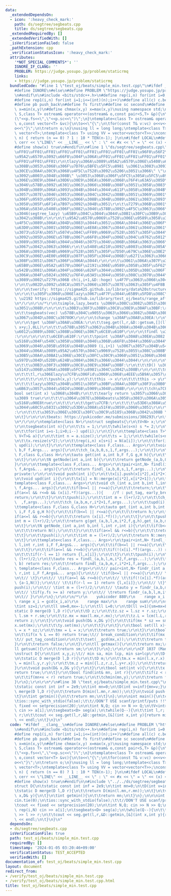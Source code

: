 ```yaml
---
data:
  _extendedDependsOn:
  - icon: ':heavy_check_mark:'
    path: ds/segtree/segbeats.cpp
    title: ds/segtree/segbeats.cpp
  _extendedRequiredBy: []
  _extendedVerifiedWith: []
  _isVerificationFailed: false
  _pathExtension: cpp
  _verificationStatusIcon: ':heavy_check_mark:'
  attributes:
    '*NOT_SPECIAL_COMMENTS*': ''
    IGNORE_IF_CLANG: ''
    PROBLEM: https://judge.yosupo.jp/problem/staticrmq
    links:
    - https://judge.yosupo.jp/problem/staticrmq
  bundledCode: "#line 1 \"test_oj/beats/simple_min.test.cpp\"\n#ifdef __clang__\n\
    #define IGNORE\n#else\n#define PROBLEM \"https://judge.yosupo.jp/problem/staticrmq\"\
    \n#endif\n\n#include <bits/stdc++.h>\n#define rep(i,n) for(int i=0;i<(int)(n);i++)\n\
    #define rep1(i,n) for(int i=1;i<=(int)(n);i++)\n#define all(c) c.begin(),c.end()\n\
    #define pb push_back\n#define fs first\n#define sc second\n#define chmin(x,y)\
    \ x=min(x,y)\n#define chmax(x,y) x=max(x,y)\nusing namespace std;\ntemplate<class\
    \ S,class T> ostream& operator<<(ostream& o,const pair<S,T> &p){\n\treturn o<<\"\
    (\"<<p.fs<<\",\"<<p.sc<<\")\";\n}\ntemplate<class T> ostream& operator<<(ostream&\
    \ o,const vector<T> &vc){\n\to<<\"{\";\n\tfor(const T& v:vc) o<<v<<\",\";\n\t\
    o<<\"}\";\n\treturn o;\n}\nusing ll = long long;\ntemplate<class T> using V =\
    \ vector<T>;\ntemplate<class T> using VV = vector<vector<T>>;\nconstexpr ll TEN(int\
    \ n) { return (n == 0) ? 1 : 10 * TEN(n-1); }\n\n#ifdef LOCAL\n#define show(x)\
    \ cerr << \"LINE\" << __LINE__ << \" : \" << #x << \" = \" << (x) << endl\n#else\n\
    #define show(x) true\n#endif\n\n#line 1 \"ds/segtree/segbeats.cpp\"\n/*\r\n\t\uFF01\
    \uFF01\uFF01\uFF01\uFF01\uFF01\uFF01\uFF01\uFF01\uFF01\u96F0\u56F2\u6C17\u3067\
    \u95A2\u6570\u3092\u66F8\u304F\u306A\uFF01\uFF01\uFF01\uFF01\uFF01\uFF01\uFF01\
    \uFF01\uFF01\uFF01\r\n\tlazy\u306A\u3089\u95A2\u6570\u306E\u5408\u6210\u3092\u3059\
    \u308B\u3053\u3068\u306F\u7D76\u5BFE\u5FC5\u8981 \u3061\u3083\u3093\u3068 \"\u30E2\
    \u30CE\u30A4\u30C9\u3068\u4F5C\u7528\u3092\u5206\u3051\u3066\" \"\u5404\u6F14\u7B97\
    \u3092\u8003\u3048\u308B\" \u3053\u3068\u306F\u5FC5\u305A\u5FC5\u8981\r\n\t\u3053\
    \u306E\u30E9\u30A4\u30D6\u30E9\u30EA\u3060\u3068\u76F4\u63A5\u305D\u3046\u3044\
    \u3046\u578B\u3092\u6301\u3063\u3066\u308B\u308F\u3051\u3058\u3083\u306A\u3044\
    \u304B\u3089\u306A\u3093\u304B\u3044\u3044\u611F\u3058\u306B\u304B\u3051\u3066\
    \u3057\u307E\u3046\u3053\u3068\u304C\u3042\u308B\u3051\u3069\u3001\u305D\u308C\
    \u306F\u9593\u9055\u3063\u3066\u308B\u304B\u3089\u3061\u3083\u3093\u3068\u9589\
    \u3058\u305F\u6F14\u7B97\u3092\u304B\u3051\r\n\t\u7279\u306B\u3001\u8907\u96D1\
    \u306A\u5834\u5408\u306F\u3082\u3046\u578B\u3092\u4F5C\u3063\u3066\u3057\u307E\
    \u3046(segtree_lazy) \u65B9\u304C\u3044\u3044\u30B1\u30FC\u30B9\u304C\u591A\u3005\
    \u3042\u308B\r\n\r\n\t\u95A2\u6570\u9069\u7528\u306E\u9589\u3058\u305F\u5F62\u3092\
    \u4F5C\u3089\u306A\u304D\u3083\u3044\u3051\u306A\u3044\u306E\u306F\u5927\u524D\
    \u63D0\u3067\u3001\u305D\u306E\u4E0A\u3067\u3044\u3061\u3044\u3061\uFF08\u547C\
    \u3073\u51FA\u3057\u5074\u304C\uFF09\u9069\u7528\u3057\u305F\u3044\u95A2\u6570\
    \u3092\u305D\u306E\u578B\u3067\u66F8\u304F\u306E\u304C\u9762\u5012\u3060\u304B\
    \u3089\u3053\u3046\u3044\u3046\u3075\u3046\u306B\u306A\u3063\u3066\u308B\u306E\
    \u3067\u3042\u3063\u3066\r\n\t\u5408\u6210\u3092\u8003\u3048\u305A\u306B(lz\u3092\
    \u306A\u3093\u304B\u9069\u7528\u3057\u305F\u7D50\u679C\u306E\u30E2\u30CE\u30A4\
    \u30C9\u306E\u4E00\u90E8\u307F\u305F\u3044\u306B)\u6271\u3063\u3066\u3044\u3044\
    \u308F\u3051\u3067\u306F\u306A\u3044\r\n\r\n\t\u3061\u306A\u307F\u306B\u70B9\u66F4\
    \u65B0\u306E\u95A2\u6570\u306F\u2191\u306E\u9589\u3058\u305F\u5F62\u306B\u306F\
    \u542B\u3081\u306A\u304F\u3066\u826F\u3044\u3001\u305D\u308C\u306Flz\u3067\u306F\
    \u306A\u304F\u5024\u3092\u76F4\u63A5\u3044\u3058\u308C\u3070\u3044\u3044\u304B\
    \u3089\u3002\u7279\u306B ch(i,i+1,&D::hoge) \u4F7F\u3063\u3066\u3044\u3044\r\n\
    \r\n\t\u982D\u3092\u58CA\u3057\u3066\u3057\u307E\u3063\u305F\u4F8B: https://atcoder.jp/contests/acl2/submissions/16994422\r\
    \n\r\n\tverify: https://sigma425.github.io/library/data%20structure/segtree/segbeats.cpp\r\
    \n\r\n\t\u305F\u3060\u306Elazy\u3067\u4F7F\u3044\u65B9\u5FD8\u308C\u304C\u3061\
    \ \u2192 https://sigma425.github.io/library/test_oj/beats/range_affine_range_sum.test.cpp\r\
    \n*/\r\n\r\n/*\r\n\tsimple,lazy,beats \u3069\u308C\u3082\u3053\u308C\u3067\u66F8\
    \u3051\u308B\r\n\r\n\t\u30B3\u30F3\u30B9\u30C8\u30E9\u30AF\u30BF:\r\n\t\tsegbeats(n)\r\
    \n\t\tsegbeats(vec) \u578B\u304C\u9055\u3063\u3066\u3082\u30AD\u30E3\u30B9\u30C8\
    \u3067\u304D\u308C\u3070OK\r\n\r\n\tchange \u30AF\u30A8\u30EA:\r\n\t\tseg.ch(l,r,&D::set,x)\r\
    \n\r\n\tget \u30AF\u30A8\u30EA:\r\n\t\tseg.get(l,r,&D::getsum,[](ll x,ll y){return\
    \ x+y;},0LL)\r\n\t\t\u578B\u3057\u3063\u304B\u308A\u304B\u304B\u306A\u3044\u3068\
    \u6012\u3089\u308C\u308B\u306E\u3067\u6CE8\u610F\r\n\r\n\tfindl \u30AF\u30A8\u30EA\
    :\r\n\r\n\r\n\t\u6CE8\u610F:\r\n\t\tpoint \u30AF\u30A8\u30EA\u3082 range \u3068\
    \u5168\u304F\u540C\u3058\u3088\u3046\u306B\u66F8\u3044\u3066\u3044\u3044\u3001\
    \u3069\u3046\u305B\u5916\u304B\u3089 (i,i+1) \u3067\u3057\u304B\u547C\u3070\u306A\
    \u3044\u306A\u3089\u95A2\u6570\u304C\u9069\u7528\u3055\u308C\u308B\u306E\u3082\
    \u30B5\u30A4\u30BA1\u306E\u30CE\u30FC\u30C9\u3060\u3051\u3060\u304B\u3089\u3001\
    \u597D\u304D\u52DD\u624B\u3084\u3063\u3066\u3044\u3044\r\n\r\n\r\n\tstruct D{\r\
    \n\t\t\u30B3\u30F3\u30B9\u30C8\u30E9\u30AF\u30BF:\r\n\t\t\tD() \u304C\u5358\u4F4D\
    \u5143\u306B\u306A\u308B\u5FC5\u8981\u304C\u3042\u308B\r\n\r\n\t\tmerge(l,r):\r\
    \n\t\t\tl,r\u306Elazy\u7CFB\u306Fid\u3060\u3068\u4EEE\u5B9A\u3057\u3066\u826F\u3044\
    \r\n\t\t\r\n\t\tpush(x,y):\r\n\t\t\tthis -> x\r\n\t\t\tthis -> y\r\n\t\t\tthis_lazy.clear()\r\
    \n\t\t\tlazy\u3092\u304B\u3051\u305F\u30BF\u30A4\u30DF\u30F3\u30B0\u3067val\u3092\
    \u6B63\u3057\u3044\u5024\u306B\u5909\u3048\u308B\r\n\r\n\t\tch\u7CFB:\r\n\t\t\t\
    bool set(int x) \u3068\u304B\r\n\t\t\tearly return \u3057\u3066\u3044\u3044\u306A\
    \u3089 true\r\n\t\t\t\u3064\u307E\u308Abeats\u3058\u3083\u306A\u3051\u308C\u3070\
    \u5168\u90E8true\r\n\t\t\r\n\t\tget\u7CFB:\r\n\t\t\t\u53D6\u308A\u51FA\u3057\u305F\
    \u3044\u60C5\u5831\u3092\u53D6\u308A\u51FA\u3059\u3060\u3051\r\n\r\n\t\tfind\u7CFB\
    :\r\n\t\t\t\u3053\u306E\u30CE\u30FC\u30C9\u5185\u306B\u3042\u308B \u2192 true\r\
    \n\t}\r\n\r\n\tbeats: https://yukicoder.me/submissions/386293\r\n\tfindl: https://codeforces.com/contest/1037/submission/61831108\r\
    \n*/\r\n\r\ntemplate<class N>\r\nstruct segbeats{\r\n\tV<N> x;\r\n\tint s;\r\n\
    \r\n\tsegbeats(int n){\r\n\t\ts = 1;\r\n\t\twhile(s<n) s *= 2;\r\n\t\tx.resize(s*2);\r\
    \n\t\tfor(int i=s-1;i>0;i--) upd(i);\r\n\t}\r\n\ttemplate<class T>\r\n\tsegbeats(const\
    \ V<T>& a){\r\n\t\tint n = a.size();\r\n\t\ts = 1;\r\n\t\twhile(s<n) s *= 2;\r\
    \n\t\tx.resize(s*2);\r\n\t\trep(i,n) x[s+i] = N(a[i]);\r\n\t\tfor(int i=s-1;i>0;i--)\
    \ upd(i);\r\n\t}\r\n\r\n\ttemplate<class F,class... Args>\r\n\tvoid ch(int a,int\
    \ b,F f,Args... args){\r\n\t\tch_(a,b,0,s,1,f,args...);\r\n\t}\r\n\r\n\ttemplate<class\
    \ F,class G,class H>\r\n\tauto get(int a,int b,F f,G g,H h){\r\n\t\treturn get_(a,b,0,s,1,f,g,h);\r\
    \n\t}\r\n\r\n\tN getNode(int a,int b){\r\n\t\treturn getNode_(a,b,0,s,1);\r\n\t\
    }\r\n\r\n\ttemplate<class F,class... Args>\r\n\tpair<int,N> findl(int a,int b,F\
    \ f,Args&... args){\r\n\t\treturn findl_(a,b,0,s,1,f,args...);\r\n\t}\r\n\r\n\t\
    private:\r\n\r\n\tvoid push(int i){\r\n\t\tx[i].push(x[i*2],x[i*2+1]);\r\n\t}\r\
    \n\tvoid upd(int i){\r\n\t\tx[i] = N::merge(x[i*2],x[i*2+1]);\r\n\t}\r\n\r\n\t\
    template<class F,class... Args>\r\n\tvoid ch_(int a,int b,int l,int r,int i,F\
    \ f,Args... args){\r\n\t\tif(b<=l || r<=a){\r\n\t\t\treturn;\r\n\t\t}\r\n\t\t\
    if(a<=l && r<=b && (x[i].*f)(args...)){    //f : put_tag, early_break\r\n\t\t\t\
    return;\r\n\t\t}\r\n\t\tpush(i);\r\n\t\tint m = (l+r)/2;\r\n\t\tch_(a,b,l,m,i*2\
    \  ,f,args...);\r\n\t\tch_(a,b,m,r,i*2+1,f,args...);\r\n\t\tupd(i);\r\n\t}\r\n\
    \ttemplate<class F,class G,class H>\r\n\tauto get_(int a,int b,int l,int r,int\
    \ i,F f,G g,H h){\r\n\t\tif(b<=l || r<=a){\r\n\t\t\treturn h;\r\n\t\t}\r\n\t\t\
    if(a<=l && r<=b){\r\n\t\t\treturn (x[i].*f)();\r\n\t\t}\r\n\t\tpush(i);\r\n\t\t\
    int m = (l+r)/2;\r\n\t\treturn g(get_(a,b,l,m,i*2,f,g,h),get_(a,b,m,r,i*2+1,f,g,h));\r\
    \n\t}\r\n\tN getNode_(int a,int b,int l,int r,int i){\r\n\t\tif(b<=l || r<=a){\r\
    \n\t\t\treturn N();\r\n\t\t}\r\n\t\tif(a<=l && r<=b){\r\n\t\t\treturn x[i];\r\n\
    \t\t}\r\n\t\tpush(i);\r\n\t\tint m = (l+r)/2;\r\n\t\treturn N::merge(getNode_(a,b,l,m,i*2),getNode_(a,b,m,r,i*2+1));\r\
    \n\t}\r\n\ttemplate<class F,class... Args>\r\n\tpair<int,N> findl_(int a,int b,int\
    \ l,int r,int i,F f,Args&... args){\r\n\t\tif(b<=l || r<=a){\r\n\t\t\treturn {b,N()};\r\
    \n\t\t}\r\n\t\tif(a<=l && r<=b){\r\n\t\t\tif(!(x[i].*f)(args...)) return {b,N()};\r\
    \n\t\t\tif(r-l == 1) return {l,x[i]};\r\n\t\t}\r\n\t\tpush(i);\r\n\t\tint m =\
    \ (l+r)/2;\r\n\t\tauto res = findl_(a,b,l,m,i*2,f,args...);\r\n\t\tif(res.fs <\
    \ b) return res;\r\n\t\treturn findl_(a,b,m,r,i*2+1,f,args...);\r\n\t}\r\n\t//\
    \ template<class F,class... Args>\r\n\t// pair<int,N> findr_(int a,int b,int l,int\
    \ r,int i,F f,Args&... args){\r\n\t// \tif(b<=l || r<=a){\r\n\t// \t\treturn {a-1,N()};\r\
    \n\t// \t}\r\n\t// \tif(a<=l && r<=b){\r\n\t// \t\tif(!(x[i].*f)(args...)) return\
    \ {a-1,N()};\r\n\t// \t\tif(r-l == 1) return {l,x[i]};\r\n\t// \t}\r\n\t// \t\
    push(i);\r\n\t// \tint m = (l+r)/2;\r\n\t// \tauto y = findr_(a,b,m,r,i*2+1,f,args...);\r\
    \n\t// \tif(y.fs >= a) return y;\r\n\t// \treturn findr_(a,b,l,m,i*2,f,args...);\r\
    \n\t// }\r\n\r\n};\r\n\r\n/*\r\n    yukicoder 880\r\n    range x_i = a\r\n   \
    \ range x_i = gcd(x_i,a)\r\n    range max\r\n    range sum\r\n\r\nstruct D{\r\n\
    \tint sz=1;\r\n\tll sm=0,mx=-1;\r\n\tll L=0;\r\n\tD(ll v=1){sm=mx=L=v;}\r\n\t\
    static D merge(D l,D r){\r\n\t\tD z;\r\n\t\tz.sz = l.sz + r.sz;\r\n\t\tz.sm =\
    \ l.sm + r.sm;\r\n\t\tz.mx = max(l.mx,r.mx);\r\n\t\tz.L = lcm(l.L,r.L);\r\n\t\t\
    return z;\r\n\t}\r\n\tvoid push(D& x,D& y){\r\n\t\tif(mx * sz == sm){\r\n\t\t\t\
    x.set(mx);\r\n\t\t\ty.set(mx);\r\n\t\t}\r\n\t}\r\n\tbool set(ll x){\r\n\t\tsm\
    \ = x * sz;\r\n\t\tmx = L = x;\r\n\t\treturn true;\r\n\t}\r\n\tbool gcd(ll x){\r\
    \n\t\tif(x % L == 0) return true;\t// break_condition\r\n\t\tif(mx * sz == sm){\t\
    \t// put_tag_condition\r\n\t\t\tset(__gcd(mx,x));\r\n\t\t\treturn true;\r\n\t\t\
    }\r\n\t\treturn false;\r\n\t}\r\n\tll getmax(){\r\n\t\treturn mx;\r\n\t}\r\n\t\
    ll getsum(){\r\n\t\treturn sm;\r\n\t}\r\n};\r\n\r\n\r\nCF 1037 (Manthan 18) H\r\
    \nstruct D{\r\n\tint x,y,z;\t// min sa, min lcp, min sa+lcp\r\n\tD(int l=inf):x(inf),y(l),z(inf){}\r\
    \n\tstatic D merge(D l,D r){\r\n\t\tD m;\r\n\t\tm.x = min(l.x,r.x);\r\n\t\tm.y\
    \ = min(l.y,r.y);\r\n\t\tm.z = min({l.z,r.z,l.y+r.x});\r\n\t\treturn m;\r\n\t\
    }\r\n\tvoid push(D& x,D& y){\r\n\t}\r\n\tbool set(int v){\r\n\t\tx = v;\r\n\t\t\
    return true;\r\n\t}\r\n\tbool find(int& mn, int r){\r\n\t\tif(z < r) return true;\r\
    \n\t\tif(mn+x < r) return true;\r\n\t\tchmin(mn,y);\r\n\t\treturn false;\r\n\t\
    }\r\n};\r\n\r\n*/\n#line 38 \"test_oj/beats/simple_min.test.cpp\"\n\nstruct D{\n\
    \tstatic const int inf = 2e9;\n\tint mn=0;\n\tD(int v=inf){mn=v;}\n\tstatic D\
    \ merge(D l,D r){\n\t\treturn D(min(l.mn,r.mn));\n\t}\n\tvoid push(D& x,D& y){\n\
    \t}\n\tint getmin(){\n\t\treturn mn;\n\t}\n};\n\n\nint main(){\n\tcin.tie(0);\n\
    \tios::sync_with_stdio(false);\t\t//DON'T USE scanf/printf/puts !!\n\tcout <<\
    \ fixed << setprecision(20);\n\n\tint N,Q; cin >> N >> Q;\n\tV<int> a(N); rep(i,N)\
    \ cin >> a[i];\n\tsegbeats<D> seg(a);\n\twhile(Q--){\n\t\tint l,r; cin >> l >>\
    \ r;\n\t\tcout << seg.get(l,r,&D::getmin,[&](int x,int y){return min(x,y);},D::inf)\
    \ << endl;\n\t}\n}\n"
  code: "#ifdef __clang__\n#define IGNORE\n#else\n#define PROBLEM \"https://judge.yosupo.jp/problem/staticrmq\"\
    \n#endif\n\n#include <bits/stdc++.h>\n#define rep(i,n) for(int i=0;i<(int)(n);i++)\n\
    #define rep1(i,n) for(int i=1;i<=(int)(n);i++)\n#define all(c) c.begin(),c.end()\n\
    #define pb push_back\n#define fs first\n#define sc second\n#define chmin(x,y)\
    \ x=min(x,y)\n#define chmax(x,y) x=max(x,y)\nusing namespace std;\ntemplate<class\
    \ S,class T> ostream& operator<<(ostream& o,const pair<S,T> &p){\n\treturn o<<\"\
    (\"<<p.fs<<\",\"<<p.sc<<\")\";\n}\ntemplate<class T> ostream& operator<<(ostream&\
    \ o,const vector<T> &vc){\n\to<<\"{\";\n\tfor(const T& v:vc) o<<v<<\",\";\n\t\
    o<<\"}\";\n\treturn o;\n}\nusing ll = long long;\ntemplate<class T> using V =\
    \ vector<T>;\ntemplate<class T> using VV = vector<vector<T>>;\nconstexpr ll TEN(int\
    \ n) { return (n == 0) ? 1 : 10 * TEN(n-1); }\n\n#ifdef LOCAL\n#define show(x)\
    \ cerr << \"LINE\" << __LINE__ << \" : \" << #x << \" = \" << (x) << endl\n#else\n\
    #define show(x) true\n#endif\n\n#include \"../../ds/segtree/segbeats.cpp\"\n\n\
    struct D{\n\tstatic const int inf = 2e9;\n\tint mn=0;\n\tD(int v=inf){mn=v;}\n\
    \tstatic D merge(D l,D r){\n\t\treturn D(min(l.mn,r.mn));\n\t}\n\tvoid push(D&\
    \ x,D& y){\n\t}\n\tint getmin(){\n\t\treturn mn;\n\t}\n};\n\n\nint main(){\n\t\
    cin.tie(0);\n\tios::sync_with_stdio(false);\t\t//DON'T USE scanf/printf/puts !!\n\
    \tcout << fixed << setprecision(20);\n\n\tint N,Q; cin >> N >> Q;\n\tV<int> a(N);\
    \ rep(i,N) cin >> a[i];\n\tsegbeats<D> seg(a);\n\twhile(Q--){\n\t\tint l,r; cin\
    \ >> l >> r;\n\t\tcout << seg.get(l,r,&D::getmin,[&](int x,int y){return min(x,y);},D::inf)\
    \ << endl;\n\t}\n}\n"
  dependsOn:
  - ds/segtree/segbeats.cpp
  isVerificationFile: true
  path: test_oj/beats/simple_min.test.cpp
  requiredBy: []
  timestamp: '2024-01-05 03:20:46+09:00'
  verificationStatus: TEST_ACCEPTED
  verifiedWith: []
documentation_of: test_oj/beats/simple_min.test.cpp
layout: document
redirect_from:
- /verify/test_oj/beats/simple_min.test.cpp
- /verify/test_oj/beats/simple_min.test.cpp.html
title: test_oj/beats/simple_min.test.cpp
---
```

